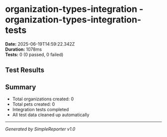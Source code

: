 # organization-types-integration - organization-types-integration-tests

**Date:** 2025-06-19T14:59:22.342Z  
**Duration:** 1078ms  
**Tests:** 0 (0 passed, 0 failed)

## Test Results



## Summary

- Total organizations created: 0
- Total pets created: 0
- Integration tests completed
- All test data cleaned up automatically

---
*Generated by SimpleReporter v1.0*
